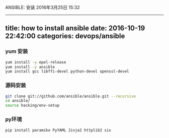 ANSIBLE: 安装
2016年3月25日
15:32
 
---
title: how to install ansible
date: 2016-10-19 22:42:00
categories: devops/ansible
---
### yum 安装
``` bash
yum install -y epel-release
yum install -y ansible
yum install gcc libffi-devel python-devel openssl-devel
```
 
### 源码安装
``` bash
git clone git://github.com/ansible/ansible.git --recursive
cd ansible/
source hacking/env-setup
```
 
### py环境
``` bash
pip install paramiko PyYAML Jinja2 httplib2 six
```

